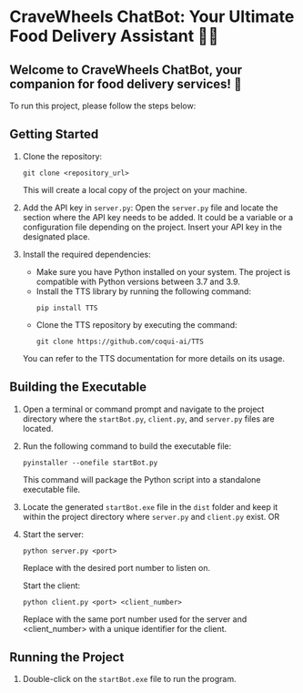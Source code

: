 # CraveWheels ChatBot: Your Ultimate Food Delivery Assistant 🍔🤖
## Welcome to CraveWheels ChatBot, your companion for food delivery services! 🚀

To run this project, please follow the steps below:

## Getting Started

1. Clone the repository:
   ```
   git clone <repository_url>
   ```
   This will create a local copy of the project on your machine.

2. Add the API key in `server.py`:
   Open the `server.py` file and locate the section where the API key needs to be added. It could be a variable or a configuration file depending on the project. Insert your API key in the designated place.

3. Install the required dependencies:
   - Make sure you have Python installed on your system. The project is compatible with Python versions between 3.7 and 3.9.
   - Install the TTS library by running the following command:
     ```
     pip install TTS
     ```
   - Clone the TTS repository by executing the command:
     ```
     git clone https://github.com/coqui-ai/TTS
     ```
   You can refer to the TTS documentation for more details on its usage.

## Building the Executable

1. Open a terminal or command prompt and navigate to the project directory where the `startBot.py`, `client.py`, and `server.py` files are located.

2. Run the following command to build the executable file:
   ```
   pyinstaller --onefile startBot.py
   ```
   This command will package the Python script into a standalone executable file.

3. Locate the generated `startBot.exe` file in the `dist` folder and keep it within the project directory where `server.py` and `client.py` exist.
OR 
3. Start the server:
   ```
   python server.py <port>
   ```
   Replace <port> with the desired port number to listen on.

   Start the client:
   ```
   python client.py <port> <client_number>
   ```
   Replace <port> with the same port number used for the server and <client_number> with a unique identifier for the client.
   
## Running the Project

1. Double-click on the `startBot.exe` file to run the program.

